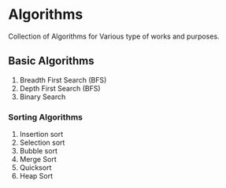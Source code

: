 # Algorithms
Collection of Algorithms for Various type of works and purposes.

## Basic Algorithms
1. Breadth First Search (BFS)
2. Depth First Search (BFS)
3. Binary Search

### Sorting Algorithms
1. Insertion sort
2. Selection sort
3. Bubble sort
4. Merge Sort
5. Quicksort
6. Heap Sort
